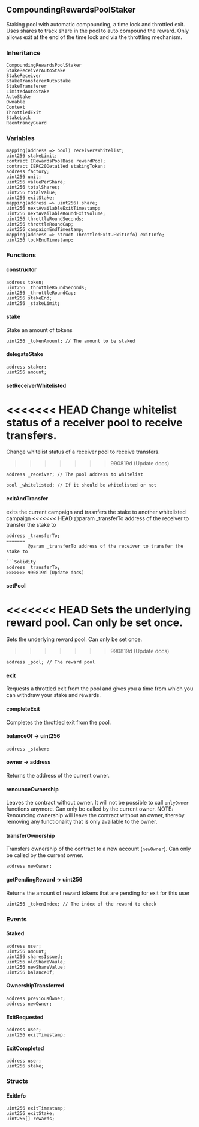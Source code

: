 ## CompoundingRewardsPoolStaker

Staking pool with automatic compounding, a time lock and throttled exit.
Uses shares to track share in the pool to auto compound the reward.
Only allows exit at the end of the time lock and via the throttling mechanism.

### Inheritance

```
CompoundingRewardsPoolStaker
StakeReceiverAutoStake
StakeReceiver
StakeTransfererAutoStake
StakeTransferer
LimitedAutoStake
AutoStake
Ownable
Context
ThrottledExit
StakeLock
ReentrancyGuard
```

### Variables

```Solidity
mapping(address => bool) receiversWhitelist;
uint256 stakeLimit;
contract IRewardsPoolBase rewardPool;
contract IERC20Detailed stakingToken;
address factory;
uint256 unit;
uint256 valuePerShare;
uint256 totalShares;
uint256 totalValue;
uint256 exitStake;
mapping(address => uint256) share;
uint256 nextAvailableExitTimestamp;
uint256 nextAvailableRoundExitVolume;
uint256 throttleRoundSeconds;
uint256 throttleRoundCap;
uint256 campaignEndTimestamp;
mapping(address => struct ThrottledExit.ExitInfo) exitInfo;
uint256 lockEndTimestamp;
```

### Functions

#### constructor

```Solidity
address token;
uint256 _throttleRoundSeconds;
uint256 _throttleRoundCap;
uint256 stakeEnd;
uint256 _stakeLimit;
```

#### stake

Stake an amount of tokens

```Solidity
uint256 _tokenAmount; // The amount to be staked
```

#### delegateStake

```Solidity
address staker;
uint256 amount;
```

#### setReceiverWhitelisted

<<<<<<< HEAD
Change whitelist status of a receiver pool to receive transfers.
=======


Change whitelist status of a receiver pool to receive transfers.

>>>>>>> 990819d (Update docs)

```Solidity
address _receiver; // The pool address to whitelist

bool _whitelisted; // If it should be whitelisted or not
```

#### exitAndTransfer

exits the current campaign and trasnfers the stake to another whitelisted campaign
<<<<<<< HEAD
@param \_transferTo address of the receiver to transfer the stake to

```Solidity
address _transferTo;
=======
		@param _transferTo address of the receiver to transfer the stake to

```Solidity
address _transferTo; 
>>>>>>> 990819d (Update docs)
```

#### setPool

<<<<<<< HEAD
Sets the underlying reward pool. Can only be set once.
=======


Sets the underlying reward pool. Can only be set once.

>>>>>>> 990819d (Update docs)

```Solidity
address _pool; // The reward pool
```

#### exit

Requests a throttled exit from the pool and gives you a time from which you can withdraw your stake and rewards.

#### completeExit

Completes the throttled exit from the pool.

#### balanceOf → uint256

```Solidity
address _staker;
```

#### owner → address

Returns the address of the current owner.

#### renounceOwnership

Leaves the contract without owner. It will not be possible to call
`onlyOwner` functions anymore. Can only be called by the current owner.
NOTE: Renouncing ownership will leave the contract without an owner,
thereby removing any functionality that is only available to the owner.

#### transferOwnership

Transfers ownership of the contract to a new account (`newOwner`).
Can only be called by the current owner.

```Solidity
address newOwner;
```

#### getPendingReward → uint256

Returns the amount of reward tokens that are pending for exit for this user

```Solidity
uint256 _tokenIndex; // The index of the reward to check
```

### Events

#### Staked

```Solidity
address user;
uint256 amount;
uint256 sharesIssued;
uint256 oldShareVaule;
uint256 newShareValue;
uint256 balanceOf;
```

#### OwnershipTransferred

```Solidity
address previousOwner;
address newOwner;
```

#### ExitRequested

```Solidity
address user;
uint256 exitTimestamp;
```

#### ExitCompleted

```Solidity
address user;
uint256 stake;
```

### Structs

#### ExitInfo

```Solidity
uint256 exitTimestamp;
uint256 exitStake;
uint256[] rewards;
```

